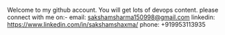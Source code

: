 Welcome to my github account.
You will get lots of devops content.
please connect with me on:-
email: sakshamsharma150998@gmail.com
linkedin: https://www.linkedin.com/in/sakshamshaxma/
phone: +919953113935
